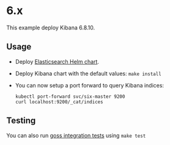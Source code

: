 # 6.x

This example deploy Kibana 6.8.10.


## Usage

* Deploy [Elasticsearch Helm chart][].

* Deploy Kibana chart with the default values: `make install`

* You can now setup a port forward to query Kibana indices:

  ```
  kubectl port-forward svc/six-master 9200
  curl localhost:9200/_cat/indices
  ```


## Testing

You can also run [goss integration tests][] using `make test`


[elasticsearch helm chart]: https://github.com/elastic/helm-charts/tree/master/elasticsearch/examples/6.x/
[goss integration tests]: https://github.com/elastic/helm-charts/tree/master/kibana/examples/6.x/test/goss.yaml
